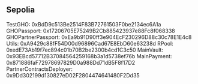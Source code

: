 ## Sepolia

TestGHO: 0xBdD9c513Be2514F83B72761503F0be2134ec6A1a
GHOPassport: 0x17206705E75249B2Cb885423937e88Fc8f068338
GHOPartnerPassport: 0xEa9b91D90ff3e904EcF230296D88c30c78E1E4c8
Utils: 0xA9429c88fF54D00d96896Cad67E8EbD60e63238d
RPool: 0xedE73Ab19f7ec894c01b70B2be2300b4cd1C3c50
MainVault: 0x93EBcd57712B37084564259168b3a1d5738ef76b
MainPayment: 0x871886faF72978697829D0a988Dd71dB5F8f17D2
PartnerContractsDeployer: 0x9Dd302199d130827eD02F2804474641480F2Dd35
